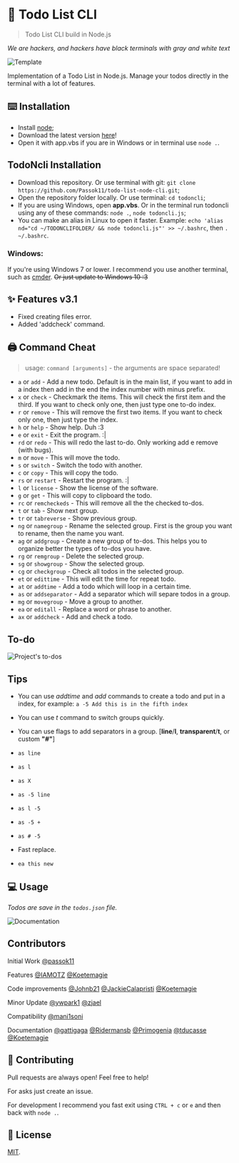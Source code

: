 # 🤍 Todo List CLI
> Todo List CLI build in Node.js

*We are hackers, and hackers have black terminals with gray and white text*

![Template](/preview/template.webp?raw=trueg)

Implementation of a Todo List in Node.js. Manage your todos directly in the terminal with a lot of features.

## ⌨️ Installation

- Install [node](https://nodejs.org/);
- Download the latest version [here](https://github.com/Koetemagie/todoncli/releases/latest)!
- Open it with app.vbs if you are in Windows or in terminal use `node .`.

## TodoNcli Installation

- Download this repository. Or use terminal with git: `git clone https://github.com/Passok11/todo-list-node-cli.git`;
- Open the repository folder locally. Or use terminal: `cd todoncli`;
- If you are using Windows, open **app.vbs**. Or in the terminal run todoncli using any of these commands: `node .`, `node todoncli.js`;
- You can make an alias in Linux to open it faster. Example: `echo 'alias nd="cd ~/TODONCLIFOLDER/ && node todoncli.js"' >> ~/.bashrc`, then `. ~/.bashrc`.

### Windows:

If you're using Windows 7 or lower. I recommend you use another terminal, such as [cmder](http://cmder.net/). ~~Or just update to Windows 10 :3~~

## ✨ Features v3.1

* Fixed creating files error.
* Added 'addcheck' command.

## 🖨 Command Cheat

> usage: `command [arguments]` - the arguments are space separated!

* `a` or `add` - Add a new todo. Default is in the main list, if you want to add in a index then add in the end the index number with minus prefix.
* `x` or `check` - Checkmark the items. This will check the first item and the third. If you want to check only one, then just type one to-do index.
* `r` or `remove` - This will remove the first two items. If you want to check only one, then just type the index.
* `h` or `help` - Show help. Duh :3
* `e` or `exit` - Exit the program. :|
* `rd` or `redo` - This will redo the last to-do. Only working add e remove (with bugs).
* `m` or `move` - This will move the todo.
* `s` or `switch` - Switch the todo with another.
* `c` or `copy` - This will copy the todo.
* `rs` or `restart` - Restart the program. :|
* `l` or `license` - Show the license of the software.
* `g` or `get` - This will copy to clipboard the todo.
* `rc` or `remcheckeds` - This will remove all the the checked to-dos.
* `t` or `tab` - Show next group.
* `tr` or `tabreverse` - Show previous group.
* `ng` or `namegroup` - Rename the selected group. First is the group you want to rename, then the name you want.
* `ag` or `addgroup` - Create a new group of to-dos. This helps you to organize better the types of to-dos you have.
* `rg` or `remgroup` - Delete the selected group.
* `sg` or `showgroup` - Show the selected group.
* `cg` or `checkgroup` - Check all todos in the selected group.
* `et` or `edittime` - This will edit the time for repeat todo.
* `at` or `addtime` - Add a todo which will loop in a certain time.
* `as` or `addseparator` - Add a separator which will separe todos in a group.
* `mg` or `movegroup` - Move a group to another.
* `ea` or `editall` - Replace a word or phrase to another.
* `ax` or `addcheck` - Add and check a todo.

## To-do

![Project's to-dos](/preview/todos.png?raw=trueg)


## Tips

* You can use *addtime* and *add* commands to create a todo and put in a index, for example:
`a -5 Add this is in the fifth index`

* You can use *t* command to switch groups quickly.

* You can use flags to add separators in a group. [**line**/**l**, **transparent**/**t**, or custom **"#"**]
* `as line`
* `as l`
* `as X`

* `as -5 line`
* `as l -5`
* `as -5 +`
* `as # -5`

* Fast replace.
* `ea this new`


## 💻 Usage

*Todos are save in the `todos.json` file.*

![Documentation](/preview/documentation.png?raw=trueg)

## Contributors

Initial Work
[@passok11](https://twitter.com/passocabr)

Features
[@IAMOTZ](https://github.com/IAMOTZ)
[@Koetemagie](https://github.com/Koetemagie)

Code improvements
[@Johnb21](https://github.com/Johnb21)
[@JackieCalapristi](https://github.com/JackieCalapristi)
[@Koetemagie](https://github.com/Koetemagie)

Minor Update
[@ywpark1](https://github.com/ywpark1)
[@zjael](https://github.com/zjael)

Compatibility
[@mani1soni](https://github.com/mani1soni)

Documentation
[@gattigaga](https://github.com/gattigaga)
[@Ridermansb](https://github.com/Ridermansb)
[@Primogenia](https://github.com/Primogenia)
[@tducasse](https://github.com/tducasse)
[@Koetemagie](https://github.com/Koetemagie)

## 📝 Contributing

Pull requests are always open! Feel free to help!

For asks just create an issue.

For development I recommend you fast exit using `CTRL + c` or `e` and then back with `node .`.

## 📃 License

[MIT](/LICENSE.md?raw=trueg).
